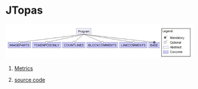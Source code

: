 # JTopas 

![image](https://raw.githubusercontent.com/fischerJF/challenge/master/featureModel/jtopas.JPG)

 1. [Metrics](https://github.com/fischerJF/challenge/blob/master/metrics/JTopas.csv)
 
 2. [source code](https://github.com/fischerJF/challenge/tree/master/workspace_IncLing/JTopas)
 

